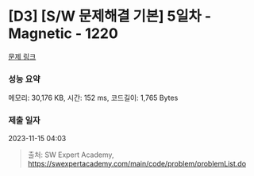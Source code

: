 # [D3] [S/W 문제해결 기본] 5일차 - Magnetic - 1220 

[문제 링크](https://swexpertacademy.com/main/code/problem/problemDetail.do?contestProbId=AV14hwZqABsCFAYD) 

### 성능 요약

메모리: 30,176 KB, 시간: 152 ms, 코드길이: 1,765 Bytes

### 제출 일자

2023-11-15 04:03



> 출처: SW Expert Academy, https://swexpertacademy.com/main/code/problem/problemList.do